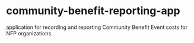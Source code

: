 # community-benefit-reporting-app
application for recording and reporting Community Benefit Event costs for NFP organizations.
